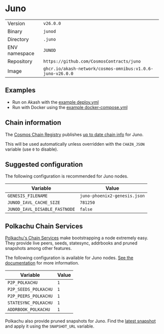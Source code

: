 # Juno

| | |
|---|---|
|Version|`v26.0.0`|
|Binary|`junod`|
|Directory|`.juno`|
|ENV namespace|`JUNOD`|
|Repository|`https://github.com/CosmosContracts/juno`|
|Image|`ghcr.io/akash-network/cosmos-omnibus:v1.0.6-juno-v26.0.0`|

## Examples

- Run on Akash with the [example deploy.yml](./deploy.yml)
- Run with Docker using the [example docker-compose.yml](./docker-compose.yml)

## Chain information

The [Cosmos Chain Registry](https://github.com/cosmos/chain-registry) publishes [up to date chain info](https://raw.githubusercontent.com/cosmos/chain-registry/master/juno/chain.json) for Juno.

This will be used automatically unless overridden with the `CHAIN_JSON` variable (use `0` to disable).

## Suggested configuration

The following configuration is recommended for Juno nodes.

|Variable|Value|
|---|---|
|`GENESIS_FILENAME`|`juno-phoenix2-genesis.json`|
|`JUNOD_IAVL_CACHE_SIZE`|`781250`|
|`JUNOD_IAVL_DISABLE_FASTNODE`|`false`|

## Polkachu Chain Services

[Polkachu's Chain Services](https://www.polkachu.com/) make bootstrapping a node extremely easy. They provide live peers, seeds, statesync, addrbooks and pruned snapshots among other features.

The following configuration is available for Juno nodes. [See the documentation](../README.md#polkachu-services) for more information.

|Variable|Value|
|---|---|
|`P2P_POLKACHU`|`1`|
|`P2P_SEEDS_POLKACHU`|`1`|
|`P2P_PEERS_POLKACHU`|`1`|
|`STATESYNC_POLKACHU`|`1`|
|`ADDRBOOK_POLKACHU`|`1`|

Polkachu also provide pruned snapshots for Juno. Find the [latest snapshot](https://polkachu.com/tendermint_snapshots/akash) and apply it using the `SNAPSHOT_URL` variable.
